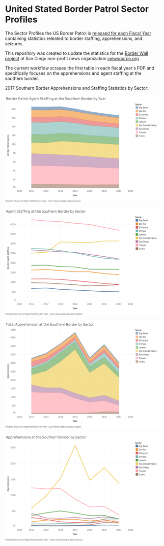 # United Stated Border Patrol Sector Profiles

The Sector Profiles the US Border Patrol is [released for each Fiscal Year](https://www.cbp.gov/newsroom/media-resources/stats?title=Border+Patrol) containing statistics releated to border staffing, apprehensions, and seizures.

This repository was created to update the statistics for the [Border Wall project](https://border.inewsource.org/) at San Diego non-profit news organization [inewsource.org](https://inewsource.org/).

The current workflow scrapes the first table in each fiscal year's PDF and specifically focuses on the apprehensions and agent staffing at the southern border.

2017 Southern Border Apprehensions and Staffing Statistics by Sector:

![chart1](https://github.com/malelew/USBP_Sector_Profiles/raw/master/charts/agents_southern_border.png "2017 Agent Staffing")

![chart2](https://github.com/malelew/USBP_Sector_Profiles/raw/master/charts/agent_staffing_by_sector_line.png "2017 Agent Staffing")

![chart3](https://github.com/malelew/USBP_Sector_Profiles/raw/master/charts/apprehensions_southern_border.png "2017 Apprehensions")

![chart4](https://github.com/malelew/USBP_Sector_Profiles/raw/master/charts/apprhensions_by_sector_line.png "2017 Apprehensions") 
